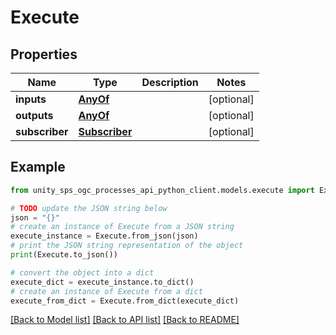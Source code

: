 # Execute


## Properties

Name | Type | Description | Notes
------------ | ------------- | ------------- | -------------
**inputs** | [**AnyOf**](AnyOf.md) |  | [optional] 
**outputs** | [**AnyOf**](AnyOf.md) |  | [optional] 
**subscriber** | [**Subscriber**](Subscriber.md) |  | [optional] 

## Example

```python
from unity_sps_ogc_processes_api_python_client.models.execute import Execute

# TODO update the JSON string below
json = "{}"
# create an instance of Execute from a JSON string
execute_instance = Execute.from_json(json)
# print the JSON string representation of the object
print(Execute.to_json())

# convert the object into a dict
execute_dict = execute_instance.to_dict()
# create an instance of Execute from a dict
execute_from_dict = Execute.from_dict(execute_dict)
```
[[Back to Model list]](../README.md#documentation-for-models) [[Back to API list]](../README.md#documentation-for-api-endpoints) [[Back to README]](../README.md)


